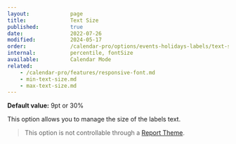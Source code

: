 ```yaml
---
layout:             page
title:              Text Size
published:          true
date:               2022-07-26
modified:           2024-05-17
order:              /calendar-pro/options/events-holidays-labels/text-size
internal:           percentile, fontSize
available:          Calendar Mode
related:
    - /calendar-pro/features/responsive-font.md
    - min-text-size.md
    - max-text-size.md
---
```

**Default value:** 9pt or 30%

This option allows you to manage the size of the labels text. 

> This option is not controllable through a [Report Theme](../../features/themes.md).